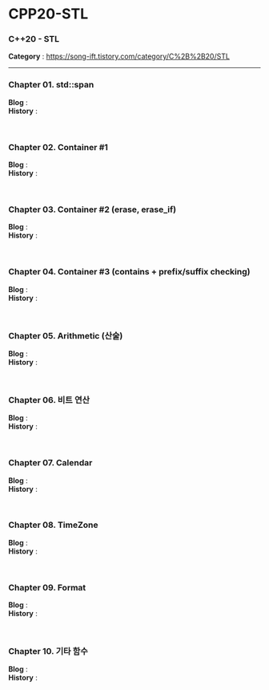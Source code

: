 # CPP20-STL
<h3>C++20 - STL</h3>

<b>Category</b> : https://song-ift.tistory.com/category/C%2B%2B20/STL

<hr size="5">

<h3>Chapter 01. std::span</h3>
<b>Blog</b> : 
<br><b>History</b> : 

<br><h3>Chapter 02. Container #1</h3>
<b>Blog</b> : 
<br><b>History</b> : 

<br><h3>Chapter 03. Container #2 (erase, erase_if)</h3>
<b>Blog</b> : 
<br><b>History</b> : 

<br><h3>Chapter 04. Container #3 (contains + prefix/suffix checking)</h3>
<b>Blog</b> : 
<br><b>History</b> : 

<br><h3>Chapter 05. Arithmetic (산술)</h3>
<b>Blog</b> : 
<br><b>History</b> : 

<br><h3>Chapter 06. 비트 연산</h3>
<b>Blog</b> : 
<br><b>History</b> : 

<br><h3>Chapter 07. Calendar</h3>
<b>Blog</b> : 
<br><b>History</b> : 

<br><h3>Chapter 08. TimeZone</h3>
<b>Blog</b> : 
<br><b>History</b> : 

<br><h3>Chapter 09. Format</h3>
<b>Blog</b> : 
<br><b>History</b> : 

<br><h3>Chapter 10. 기타 함수</h3>
<b>Blog</b> : 
<br><b>History</b> : 
